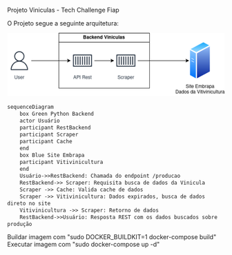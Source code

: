 Projeto Viniculas - Tech Challenge Fiap

O Projeto segue a seguinte arquitetura:

![arquitetura](./projeto-fiap.drawio.png)

```mermaid
sequenceDiagram
    box Green Python Backend
    actor Usuário
    participant RestBackend
    participant Scraper
    participant Cache
    end
    box Blue Site Embrapa
    participant Vitivinicultura
    end    
    Usuário->>RestBackend: Chamada do endpoint /producao
    RestBackend->> Scraper: Requisita busca de dados da Vinicula
    Scraper ->> Cache: Valida cache de dados
    Scraper ->> Vitivinicultura: Dados expirados, busca de dados direto no site
    Vitivinicultura ->> Scraper: Retorno de dados
    RestBackend->>Usuário: Resposta REST com os dados buscados sobre produção
```

Buildar imagem com "sudo DOCKER_BUILDKIT=1 docker-compose build"
Executar imagem com "sudo docker-compose up -d"